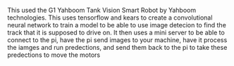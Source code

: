 This used the G1 Yahboom Tank Vision Smart Robot by Yahboom technologies. This uses tensorflow and kears to create a convolutional neural network to train a model to be able to use image detecion to find the track that it is supposed to drive on. It then uses a mini server to be able to connect to the pi, have the pi send images to your machine, have it process the iamges and run predections, and send them back to the pi to take these predections to move the motors
